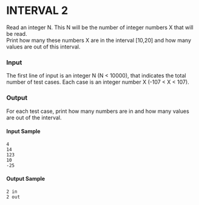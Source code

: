 # INTERVAL 2
Read an integer N. This N will be the number of integer numbers X that will be read.  
Print how many these numbers X are in the interval [10,20] and how many values are out of this interval.
### Input
The first line of input is an integer N (N < 10000), that indicates the total number of test cases.
Each case is an integer number X (-107 < X < 107).
### Output
For each test case, print how many numbers are in and how many values are out of the interval.
#### Input Sample
    4  
    14  
    123  
    10  
    -25  
#### Output Sample
    2 in  
    2 out